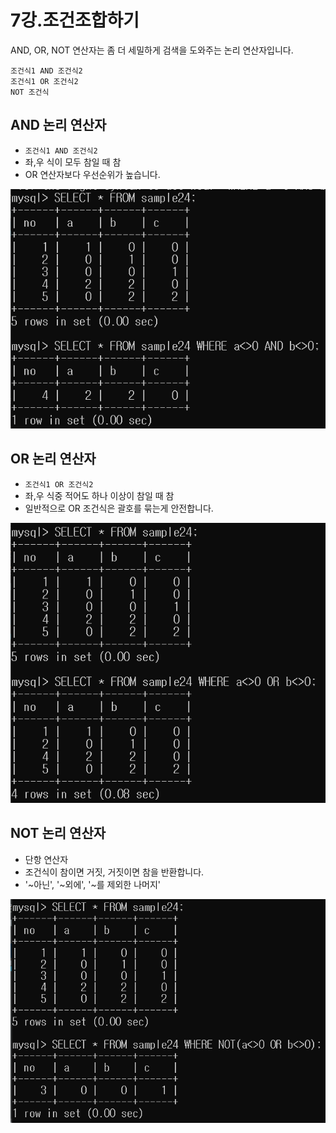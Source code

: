 # 7강.조건조합하기

AND, OR, NOT 연산자는 좀 더 세밀하게 검색을 도와주는 논리 연산자입니다.

``` mysql
조건식1 AND 조건식2 
조건식1 OR 조건식2
NOT 조건식
```

## AND 논리 연산자
- `조건식1 AND 조건식2`
- 좌,우 식이 모두 참일 때 참
- OR 연산자보다 우선순위가 높습니다.

![](./image/AND.png)

## OR 논리 연산자
- `조건식1 OR 조건식2`
- 좌,우 식중 적어도 하나 이상이 참일 때 참
- 일반적으로 OR 조건식은 괄호를 묶는게 안전합니다.

![](./image/OR.png)

## NOT 논리 연산자
- 단항 연산자
- 조건식이 참이면 거짓, 거짓이면 참을 반환합니다.
- '~아닌', '~외에', '~를 제외한 나머지'

![](./image/NOT.png)
